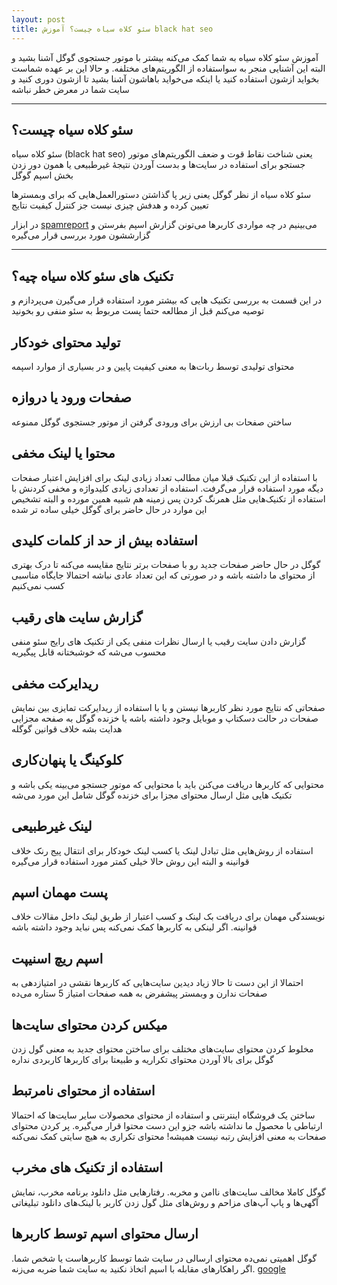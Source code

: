 ```yaml
---
layout: post
title: سئو کلاه سیاه چیست؟ آموزش black hat seo
---
```


آموزش سئو کلاه سیاه به شما کمک می‌کنه بیشتر با موتور جستجوی گوگل آشنا بشید و البته این آشنایی منجر به سواستفاده از الگوریتم‌های مختلفه. و حالا این بر عهده شماست بخواید ازشون استفاده کنید یا اینکه می‌خواید باهاشون آشنا بشید تا ازشون دوری کنید و سایت شما در معرض خطر نباشه

<hr>

## سئو کلاه سیاه چیست؟

سئو کلاه سیاه (black hat seo) یعنی شناخت نقاط قوت و ضعف الگوریتم‌های موتور جستجو برای استفاده در سایت‌ها و بدست آوردن نتیجۀ غیرطبیعی یا همون دور زدن بخش اسپم گوگل

سئو کلاه سیاه از نظر گوگل یعنی زیر پا گذاشتن دستورالعمل‌هایی که برای وبمسترها تعیین کرده و هدفش چیزی نیست جز کنترل کیفیت نتایج

در ابزار [spamreport](https://www.google.com/webmasters/tools/spamreport) می‌بینیم در چه مواردی کاربرها می‌تونن گزارش اسپم بفرستن و گزارششون مورد بررسی قرار می‌گیره

<hr>

## تکنیک های سئو کلاه سیاه چیه؟

در این قسمت به بررسی تکنیک هایی که بیشتر مورد استفاده قرار می‌گیرن می‌پردازم و توصیه می‌کنم قبل از مطالعه حتما پست مربوط به سئو منفی رو بخونید

## تولید محتوای خودکار

محتوای تولیدی توسط ربات‌ها به معنی کیفیت پایین و در بسیاری از موارد اسپمه

## صفحات ورود یا دروازه

ساختن صفحات بی ارزش برای ورودی گرفتن از موتور جستجوی گوگل ممنوعه

## محتوا یا لینک مخفی

با استفاده از این تکنیک قبلا میان مطالب تعداد زیادی لینک برای افزایش اعتبار صفحات دیگه مورد استفاده قرار می‌گرفت. استفاده از تعدادی زیادی کلیدواژه و مخفی کردنش با استفاده از تکنیک‌هایی مثل همرنگ کردن پس زمینه هم شبیه همین مورده و البته تشخیص این موارد در حال حاضر برای گوگل خیلی ساده تر شده

## استفاده بیش از حد از کلمات کلیدی

گوگل در حال حاضر صفحات جدید رو با صفحات برتر نتایج مقایسه می‌کنه تا درک بهتری از محتوای ما داشته باشه و در صورتی که این تعداد عادی نباشه احتمالا جایگاه مناسبی کسب نمی‌کنیم

## گزارش سایت های رقیب

گزارش دادن سایت رقیب یا ارسال نظرات منفی یکی از تکنیک های رایج سئو منفی محسوب می‌شه که خوشبختانه قابل پیگیریه

## ریدایرکت مخفی

صفحاتی که نتایج مورد نظر کاربرها نیستن و یا با استفاده از ریدایرکت تمایزی بین نمایش صفحات در حالت دسکتاپ و موبایل وجود داشته باشه یا خزنده گوگل به صفحه مجزایی هدایت بشه خلاف قوانین گوگله

## کلوکینگ یا پنهان‌کاری

محتوایی که کاربرها دریافت می‌کنن باید با محتوایی که موتور جستجو می‌بینه یکی باشه و تکنیک هایی مثل ارسال محتوای مجزا برای خزنده گوگل شامل این مورد می‌شه

## لینک غیرطبیعی

استفاده از روش‌هایی مثل تبادل لینک یا کسب لینک خودکار برای انتقال پیج رنک خلاف قوانینه و البته این روش حالا خیلی کمتر مورد استفاده قرار می‌گیره

## پست مهمان اسپم

نویسندگی مهمان برای دریافت بک لینک و کسب اعتبار از طریق لینک داخل مقالات خلاف قوانینه. اگر لینکی به کاربرها کمک نمی‌کنه پس نباید وجود داشته باشه

## اسپم ریچ اسنیپت

احتمالا از این دست تا حالا زیاد دیدین سایت‌هایی که کاربرها نقشی در امتیازدهی به صفحات ندارن و وبمستر پیشفرض به همه صفحات امتیاز 5 ستاره می‌ده

## میکس کردن محتوای سایت‌ها

مخلوط کردن محتوای سایت‌های مختلف برای ساختن محتوای جدید به معنی گول زدن گوگل برای بالا آوردن محتوای تکراریه و طبیعتا برای کاربرها کاربردی نداره

## استفاده از محتوای نامرتبط

ساختن یک فروشگاه اینترنتی و استفاده از محتوای محصولات سایر سایت‌ها که احتمالا ارتباطی با محصول ما نداشته باشه جزو این دست محتوا قرار می‌گیره. پر کردن محتوای صفحات به معنی افزایش رتبه نیست همیشه! محتوای تکراری به هیچ سایتی کمک نمی‌کنه

## استفاده از تکنیک های مخرب

گوگل کاملا مخالف سایت‌های ناامن و مخربه. رفتارهایی مثل دانلود برنامه مخرب، نمایش آگهی‌ها و پاپ آپ‌های مزاحم و روش‌های مثل گول زدن کاربر با لینک‌های دانلود تبلیغاتی

## ارسال محتوای اسپم توسط کاربرها

گوگل اهمیتی نمی‌ده محتوای ارسالی در سایت شما توسط کاربرهاست یا شخص شما. اگر راهکارهای مقابله با اسپم اتخاذ نکنید به سایت شما ضربه می‌زنه. [google](https://support.google.com/webmasters/topic/6001971)
